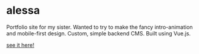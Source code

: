 # alessa
Portfolio site for my sister. Wanted to try to make the fancy intro-animation and mobile-first design. Custom, simple backend CMS. Built using Vue.js.

[see it here!](http://138.197.197.105/)
